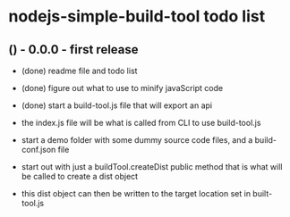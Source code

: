 # nodejs-simple-build-tool todo list

## () - 0.0.0 - first release
* (done) readme file and todo list
* (done) figure out what to use to minify javaScript code
* (done) start a build-tool.js file that will export an api

* the index.js file will be what is called from CLI to use build-tool.js

* start a demo folder with some dummy source code files, and a build-conf.json file
* start out with just a buildTool.createDist public method that is what will be called to create a dist object
* this dist object can then be written to the target location set in built-tool.js